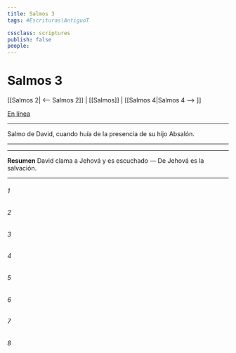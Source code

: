 ```yaml
---
title: Salmos 3
tags: #Escrituras\AntiguoT

cssclass: scriptures
publish: false
people:
---
```


# Salmos 3
[[Salmos 2| <-- Salmos 2]] | [[Salmos]] | [[Salmos 4|Salmos 4 --> ]]

[En línea](https://churchofjesuschrist.org/study/scriptures/ot/ps/3?lang=spa)

---
Salmo de David, cuando huía de la presencia de su hijo Absalón.

---

---
__Resumen__
David clama a Jehová y es escuchado — De Jehová es la salvación.

---
###### 1 


###### 2 


###### 3 


###### 4 


###### 5 


###### 6 


###### 7 


###### 8 


